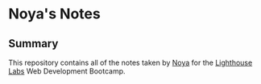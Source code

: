 # Noya's Notes

## Summary 

This repository contains all of the notes taken by [Noya](https://github.com/Lightbulbly) for the [Lighthouse Labs](https://www.lighthouselabs.ca) Web Development Bootcamp.